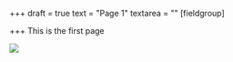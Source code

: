 +++
draft = true
text = "Page 1"
textarea = ""
[fieldgroup]

+++
This is the first page

![](/uploads/kugadi_logo.jpg)